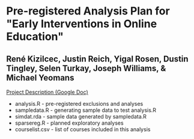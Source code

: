 # Pre-registered Analysis Plan for "Early Interventions in Online Education"

## René Kizilcec, Justin Reich, Yigal Rosen, Dustin Tingley, Selen Turkay, Joseph Williams, & Michael Yeomans

<a href="https://docs.google.com/document/d/1Y2kY_utfNK2DliubONBO3yiwhWI0dPvYrxmUoHDr2b0/edit?usp=sharing">Project Description (Google Doc)</a>

* analysis.R - pre-registered exclusions and analyses
* sampledata.R - generating sample data to test analysis.R
* simdat.rda - sample data generated by sampledata.R
* sparsereg.R - planned exploratory analyses
* courselist.csv - list of courses included in this analysis
